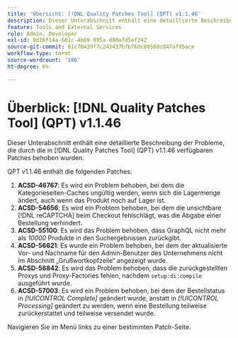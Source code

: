 ```yaml
---
title: 'Übersicht: [!DNL Quality Patches Tool] (QPT) v1.1.46'
description: Dieser Unterabschnitt enthält eine detaillierte Beschreibung der Probleme, die durch die in Version 1.1.46  [!DNL Quality Patches Tool]  Patches behoben wurden.
feature: Tools and External Services
role: Admin, Developer
exl-id: 0d16f14a-681c-4b69-995a-d80afd5ef242
source-git-commit: 81c78439f7c243437b7b76dc80560c847af95ace
workflow-type: tm+mt
source-wordcount: '186'
ht-degree: 0%

---
```


# Überblick: [!DNL Quality Patches Tool] (QPT) v1.1.46

Dieser Unterabschnitt enthält eine detaillierte Beschreibung der Probleme, die durch die in [!DNL Quality Patches Tool] (QPT) v1.1.46 verfügbaren Patches behoben wurden.

QPT v1.1.46 enthält die folgenden Patches:

1. **ACSD-46767**: Es wird ein Problem behoben, bei dem die Kategorieseiten-Caches ungültig werden, wenn sich die Lagermenge ändert, auch wenn das Produkt noch auf Lager ist.
1. **ACSD-54656**: Es wird ein Problem behoben, bei dem die unsichtbare [!DNL reCAPTCHA] beim Checkout fehlschlägt, was die Abgabe einer Bestellung verhindert.
1. **ACSD-55100**: Es wird das Problem behoben, dass GraphQL nicht mehr als *10000* Produkte in den Suchergebnissen zurückgibt.
1. **ACSD-56621**: Es wurde ein Problem behoben, bei dem der aktualisierte Vor- und Nachname für den Admin-Benutzer des Unternehmens nicht im Abschnitt „Grußwortkopfzeile“ angezeigt wurde.
1. **ACSD-56842**: Es wird das Problem behoben, dass die zurückgestellten Proxys und Proxy-Factories fehlen, nachdem `setup:di:compile` ausgeführt wurde.
1. **ACSD-57003**: Es wird ein Problem behoben, bei dem der Bestellstatus in *[!UICONTROL Complete]* geändert wurde, anstatt in *[!UICONTROL Processing]* geändert zu werden, wenn eine Bestellung teilweise zurückerstattet und teilweise versendet wurde.

Navigieren Sie im Menü links zu einer bestimmten Patch-Seite.
